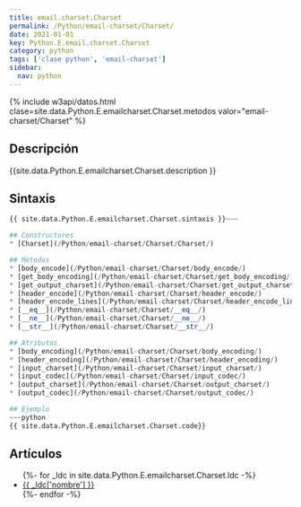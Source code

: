 ```yaml
---
title: email.charset.Charset
permalink: /Python/email-charset/Charset/
date: 2021-01-01
key: Python.E.email.charset.Charset
category: python
tags: ['clase python', 'email-charset']
sidebar: 
  nav: python
---
```


{% include w3api/datos.html clase=site.data.Python.E.emailcharset.Charset.metodos valor="email-charset/Charset" %}

## Descripción
{{site.data.Python.E.emailcharset.Charset.description }}

## Sintaxis
~~~python
{{ site.data.Python.E.emailcharset.Charset.sintaxis }}~~~

## Constructores
* [Charset](/Python/email-charset/Charset/Charset/)

## Métodos
* [body_encode](/Python/email-charset/Charset/body_encode/)
* [get_body_encoding](/Python/email-charset/Charset/get_body_encoding/)
* [get_output_charset](/Python/email-charset/Charset/get_output_charset/)
* [header_encode](/Python/email-charset/Charset/header_encode/)
* [header_encode_lines](/Python/email-charset/Charset/header_encode_lines/)
* [__eq__](/Python/email-charset/Charset/__eq__/)
* [__ne__](/Python/email-charset/Charset/__ne__/)
* [__str__](/Python/email-charset/Charset/__str__/)

## Atributos
* [body_encoding](/Python/email-charset/Charset/body_encoding/)
* [header_encoding](/Python/email-charset/Charset/header_encoding/)
* [input_charset](/Python/email-charset/Charset/input_charset/)
* [input_codec](/Python/email-charset/Charset/input_codec/)
* [output_charset](/Python/email-charset/Charset/output_charset/)
* [output_codec](/Python/email-charset/Charset/output_codec/)

## Ejemplo
~~~python
{{ site.data.Python.E.emailcharset.Charset.code}}
~~~

## Artículos
<ul>
{%- for _ldc in site.data.Python.E.emailcharset.Charset.ldc -%}
   <li>
       <a href="{{_ldc['url'] }}">{{ _ldc['nombre'] }}</a>
   </li>
{%- endfor -%}
</ul>
